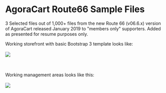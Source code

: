 # AgoraCart Route66 Sample Files

3 Selected files out of 1,000+ files from the new Route 66 (v06.6.x) version of AgoraCart released January 2019 to "members only" supporters. Added as presented for resume purposes only.

Working storefront with basic Bootstrap 3 template looks like:
<br><br>
<img src="https://agoracart.com/images/route66_prod_screen.png">
<br><br><br>

Working management areas looks like this:
<br><br>
<img src="https://agoracart.com/images/route66_mgr_screen.png">

